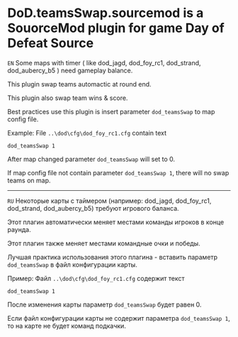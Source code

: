 # DoD.teamsSwap.sourcemod is a SouorceMod plugin for game Day of Defeat Source

```EN``` Some maps with timer ( like dod_jagd, dod_foy_rc1, dod_strand, dod_aubercy_b5 ) need gameplay balance.

This plugin swap teams automactic at round end.

This plugin also swap team wins & score.

Best practices use this plugin is insert parameter `dod_teamsSwap` to map config file. 

Example: File `..\dod\cfg\dod_foy_rc1.cfg` contain text
```
dod_teamsSwap 1
```

After map changed parameter `dod_teamsSwap` will set to 0.

If map config file not contain parameter `dod_teamsSwap 1`, there will no swap teams on map.

---
```RU``` Некоторые карты с таймером (например: dod_jagd, dod_foy_rc1, dod_strand, dod_aubercy_b5) требуют игрового баланса.

Этот плагин автоматически меняет местами команды игроков в конце раунда.

Этот плагин также меняет местами командные очки и победы.

Лучшая практика использования этого плагина - вставить параметр `dod_teamsSwap` в файл конфигурации карты.

Пример: Файл `..\dod\cfg\dod_foy_rc1.cfg` содержит текст
```
dod_teamsSwap 1
```
После изменения карты параметр `dod_teamsSwap` будет равен 0.

Если файл конфигурации карты не содержит параметра `dod_teamsSwap 1`, то на карте не будет команд подкачки.
